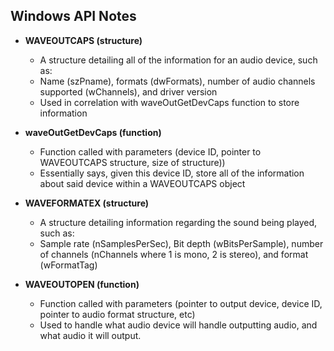 ﻿## Windows API Notes

- **WAVEOUTCAPS (structure)**
	- A structure detailing all of the information for an audio device, such as:
	- Name (szPname), formats (dwFormats), number of audio channels supported (wChannels), and driver version
	- Used in correlation with waveOutGetDevCaps function to store information
	
- **waveOutGetDevCaps (function)**
	- Function called with parameters (device ID, pointer to WAVEOUTCAPS structure, size of structure))
	- Essentially says, given this device ID, store all of the information about said device within a WAVEOUTCAPS object

- **WAVEFORMATEX (structure)**
	- A structure detailing information regarding the sound being played, such as:
	- Sample rate (nSamplesPerSec), Bit depth (wBitsPerSample), number of channels (nChannels where 1 is mono, 2 is stereo), and format (wFormatTag)
	
- **WAVEOUTOPEN (function)**
	- Function called with parameters (pointer to output device, device ID, pointer to audio format structure, etc)
	- Used to handle what audio device will handle outputting audio, and what audio it will output.